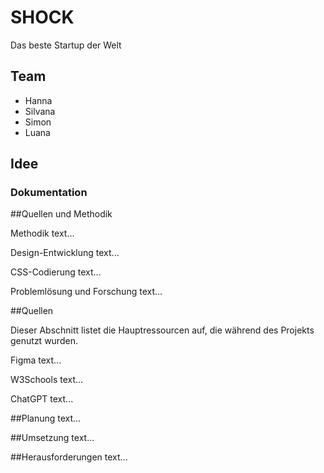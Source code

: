 # SHOCK
 Das beste Startup der Welt 

## Team 
- Hanna
- Silvana
- Simon
- Luana 

## Idee

### Dokumentation

##Quellen und Methodik

Methodik
text...

Design-Entwicklung
text...

CSS-Codierung
text...

Problemlösung und Forschung
text...


##Quellen

Dieser Abschnitt listet die Hauptressourcen auf, die während des Projekts genutzt wurden.

Figma
text...

W3Schools
text...

ChatGPT
text...


##Planung
text...


##Umsetzung
text...


##Herausforderungen
text...
